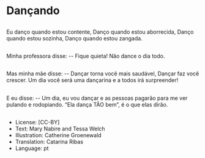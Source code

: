 # Dançando

##
Eu danço quando estou
contente,
Danço quando estou
aborrecida,
Danço quando estou
sozinha,
Danço quando estou
zangada.

##
Minha professora disse:
-- Fique quieta! Não
dance o dia todo.

##
Mas minha mãe disse:
-- Dançar torna você
mais saudável,
Dançar faz você
crescer. Um dia você
será uma dançarina e a
todos irá surpreender!

##
E eu disse:
-- Um dia, eu vou dançar
e as pessoas pagarão
para me ver pulando e
rodopiando.
“Ela dança TÃO bem”, é
o que elas dirão.

##

##
* License: [CC-BY]
* Text: Mary Nabire and Tessa Welch
* Illustration: Catherine Groenewald
* Translation: Catarina Ribas
* Language: pt
